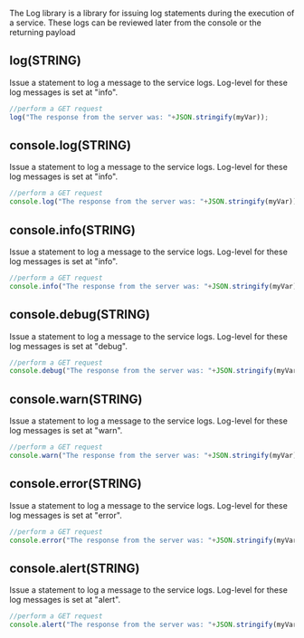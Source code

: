 The Log library is a library for issuing log statements during the execution of a service.  These logs can be reviewed later from the console or the returning payload

## log(STRING)

Issue a statement to log a message to the service logs. Log-level for these log messages is set at "info".

~~~javascript
//perform a GET request
log("The response from the server was: "+JSON.stringify(myVar));
~~~

## console.log(STRING)
Issue a statement to log a message to the service logs. Log-level for these log messages is set at "info".

~~~javascript
//perform a GET request
console.log("The response from the server was: "+JSON.stringify(myVar));
~~~

## console.info(STRING)
Issue a statement to log a message to the service logs. Log-level for these log messages is set at "info".

~~~javascript
//perform a GET request
console.info("The response from the server was: "+JSON.stringify(myVar));
~~~

## console.debug(STRING)
Issue a statement to log a message to the service logs. Log-level for these log messages is set at "debug".

~~~javascript
//perform a GET request
console.debug("The response from the server was: "+JSON.stringify(myVar));
~~~

## console.warn(STRING)
Issue a statement to log a message to the service logs. Log-level for these log messages is set at "warn".

~~~javascript
//perform a GET request
console.warn("The response from the server was: "+JSON.stringify(myVar));
~~~

## console.error(STRING)
Issue a statement to log a message to the service logs. Log-level for these log messages is set at "error".

~~~javascript
//perform a GET request
console.error("The response from the server was: "+JSON.stringify(myVar));
~~~

## console.alert(STRING)
Issue a statement to log a message to the service logs. Log-level for these log messages is set at "alert".

~~~javascript
//perform a GET request
console.alert("The response from the server was: "+JSON.stringify(myVar));
~~~
